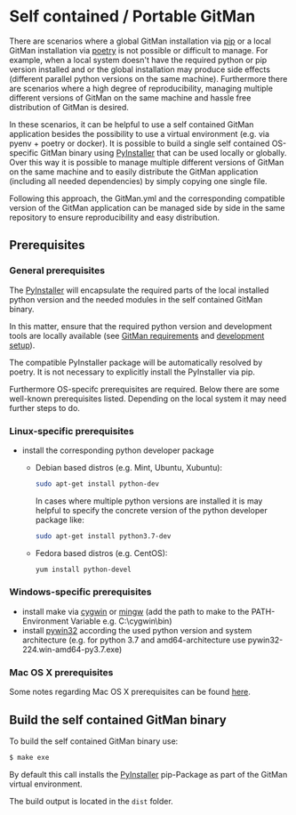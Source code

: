 # Self contained / Portable GitMan

There are scenarios where a global GitMan installation via [pip](https://github.com/pypa/pip) or a local GitMan installation via [poetry](https://github.com/sdispater/poetry) is not possible or difficult to manage.
For example, when a local system doesn't have the required python or pip version installed and or the global installation may produce side effects (different parallel python versions on the same machine).
Furthermore there are scenarios where a high degree of reproducibility, managing multiple different versions of GitMan on the same machine and hassle free distribution of GitMan is desired. 

In these scenarios, it can be helpful to use a self contained GitMan application besides the possibility to use a virtual environment (e.g. via pyenv + poetry or docker).
It is possible to build a single self contained OS-specific GitMan binary using [PyInstaller](https://www.pyinstaller.org/) that can be used locally or globally. 
Over this way it is possible to manage multiple different versions of GitMan on the same machine and to easily distribute the GitMan application (including all needed dependencies) by simply copying one single file.

Following this approach, the GitMan.yml and the corresponding compatible version of the GitMan application can be managed side by side in the same repository to ensure 
reproducibility and easy distribution.


## Prerequisites

### General prerequisites

The [PyInstaller](https://www.pyinstaller.org/) will encapsulate the required parts of the local installed python version and the needed modules in the self contained GitMan binary.

In this matter, ensure that the required python version and development tools are locally available (see [GitMan requirements](../index.md#Setup) and [development setup](../about/contributing.md#Setup)).

The compatible PyInstaller package will be automatically resolved by poetry. It is not necessary to explicitly install the PyInstaller via pip.  

Furthermore OS-specifc prerequisites are required.
Below there are some well-known prerequisites listed. 
Depending on the local system it may need further steps to do.

### Linux-specific prerequisites

- install the corresponding python developer package
  - Debian based distros (e.g. Mint, Ubuntu, Xubuntu): 
    ```sh
    sudo apt-get install python-dev
    ```
    In cases where multiple python versions are installed it is may
    helpful to specify the concrete version of the python developer package like:
    ```sh
    sudo apt-get install python3.7-dev
    ```

  - Fedora based distros (e.g. CentOS): 
    ```sh
    yum install python-devel
    ```

### Windows-specific prerequisites

- install make via [cygwin](https://www.cygwin.com/) or [mingw](http://www.mingw.org/) (add the path to make to the PATH-Environment Variable e.g. C:\cygwin\bin)
- install [pywin32](https://github.com/mhammond/pywin32) according the used python version and system architecture (e.g. for python 3.7 and amd64-architecture use pywin32-224.win-amd64-py3.7.exe)

### Mac OS X prerequisites

Some notes regarding Mac OS X prerequisites can be found [here](https://pyinstaller.readthedocs.io/en/v3.3.1/installation.html#installing-in-mac-os-x).

## Build the self contained GitMan binary

To build the self contained GitMan binary use:

```sh
$ make exe
```

By default this call installs the [PyInstaller](https://www.pyinstaller.org/) pip-Package as part of the GitMan virtual environment.

The build output is located in the `dist` folder.